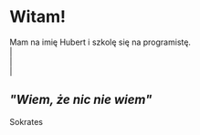 # Witam!
Mam na imię Hubert i szkolę się na programistę.\
|\
|\
|
## *"Wiem, że nic nie wiem"*
Sokrates
